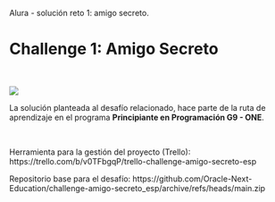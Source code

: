 Alura - solución reto 1: amigo secreto.
<h1>Challenge 1: Amigo Secreto</h1>
<br>
<p align="left">
  <img src="https://img.shields.io/badge/FINALIZADO-green">
</p>
<p>La solución planteada al desafío relacionado, hace parte de la ruta de aprendizaje en el programa <strong>Principiante en Programación G9 - ONE</strong>. </p>
<br>
<p>Herramienta para la gestión del proyecto (Trello): https://trello.com/b/v0TFbgqP/trello-challenge-amigo-secreto-esp</p>
<p>Repositorio base para el desafío: https://github.com/Oracle-Next-Education/challenge-amigo-secreto_esp/archive/refs/heads/main.zip</p>

